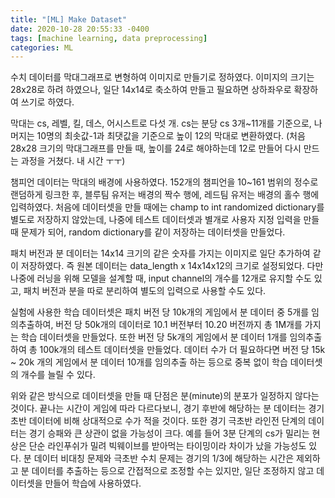 ```yaml
---
title: "[ML] Make Dataset"
date: 2020-10-28 20:55:33 -0400
tags: [machine learning, data preprocessing]
categories: ML
---
```


수치 데이터를 막대그래프로 변형하여 이미지로 만들기로 정하였다.
이미지의 크기는 28x28로 하려 하였으나, 일단 14x14로 축소하여 만들고 필요하면 상하좌우로 확장하여 쓰기로 하였다.

막대는 cs, 레벨, 킬, 데스, 어시스트로 다섯 개.
cs는 분당 cs 3개~11개를 기준으로, 나머지는 10명의 최솟값-1과 최댓값을 기준으로 높이 12의 막대로 변환하였다.
(처음 28x28 크기의 막대그래프를 만들 때, 높이를 24로 해야하는데 12로 만들어 다시 만드는 과정을 거쳤다. 내 시간 ㅜㅜ)

챔피언 데이터는 막대의 배경에 사용하였다.
152개의 챔피언을 10~161 범위의 정수로 랜덤하게 링크한 후, 
블루팀 유저는 배경의 짝수 행에, 레드팀 유저는 배경의 홀수 행에 입력하였다.
처음에 데이터셋을 만들 때에는 champ to int randomized dictionary를 별도로 저장하지 않았는데,
나중에 테스트 데이터셋과 별개로 사용자 지정 입력을 만들 때 문제가 되어,
random dictionary를 같이 저장하는 데이터셋을 만들었다.

패치 버전과 분 데이터는 14x14 크기의 같은 숫자를 가지는 이미지로 일단 추가하여 같이 저장하였다.
즉 원본 데이터는 data_length x 14x14x12의 크기로 설정되었다.
다만 나중에 러닝을 위해 모델을 설계할 때, input channel의 개수를 12개로 유지할 수도 있고,
패치 버전과 분을 따로 분리하여 별도의 입력으로 사용할 수도 있다.

실험에 사용한 학습 데이터셋은 패치 버전 당 10k개의 게임에서 분 데이터 중 5개를 임의추출하여,
버전 당 50k개의 데이터로 10.1 버전부터 10.20 버전까지 총 1M개를 가지는 학습 데이터셋을 만들었다.
또한 버전 당 5k개의 게임에서 분 데이터 1개를 임의추출하여 총 100k개의 테스트 데이터셋을 만들었다.
데이터 수가 더 필요하다면 버전 당 15k ~ 20k 개의 게임에서 분 데이터 10개를 임의추출 하는 등으로
중복 없이 학습 데이터셋의 개수를 늘릴 수 있다.

위와 같은 방식으로 데이터셋을 만들 때 단점은 분(minute)의 분포가 일정하지 않다는 것이다.
끝나는 시간이 게임에 따라 다르다보니, 경기 후반에 해당하는 분 데이터는 경기 초반 데이터에 비해 상대적으로 수가 적을 것이다.
또한 경기 극초반 라인전 단계의 데이터는 경기 승패와 큰 상관이 없을 가능성이 크다.
예를 들어 3분 단계의 cs가 밀리는 현상은 단순 라인푸쉬가 밀려 빅웨이브를 받아먹는 타이밍이라 차이가 났을 가능성도 있다.
분 데이터 비대칭 문제와 극초반 수치 문제는 경기의 1/3에 해당하는 시간은 제외하고 분 데이터를 추출하는 등으로 간접적으로 조정할 수는 있지만,
일단 조정하지 않고 데이터셋을 만들어 학습에 사용하였다.
